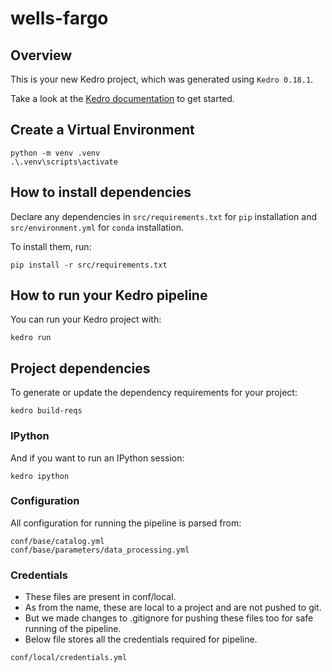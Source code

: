 # wells-fargo

## Overview

This is your new Kedro project, which was generated using `Kedro 0.18.1`.

Take a look at the [Kedro documentation](https://kedro.readthedocs.io) to get started.

## Create a Virtual Environment
```
python -m venv .venv
.\.venv\scripts\activate
```
## How to install dependencies

Declare any dependencies in `src/requirements.txt` for `pip` installation and `src/environment.yml` for `conda` installation.

To install them, run:

```
pip install -r src/requirements.txt
```

## How to run your Kedro pipeline

You can run your Kedro project with:

```
kedro run
```

## Project dependencies

To generate or update the dependency requirements for your project:

```
kedro build-reqs
```

### IPython
And if you want to run an IPython session:

```
kedro ipython
```
### Configuration
All configuration for running the pipeline is parsed from:
```
conf/base/catalog.yml
conf/base/parameters/data_processing.yml
```

### Credentials
* These files are present in conf/local.
* As from the name, these are local to a project and are not pushed to git.
* But we made changes to .gitignore for pushing these files too for safe running of the pipeline.
* Below file stores all the credentials required for pipeline.
```
conf/local/credentials.yml
```